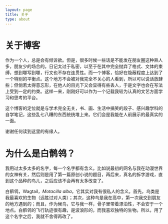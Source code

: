 ```yaml
---
layout: page
title: 关于
type: about
---
```


# 关于博客

作为一个人，总是会有倾诉欲。但是，很多时候一些话是不能发在朋友圈这种熟人多，朋友少的场合的。日记太过于私密，以至于在其中完全抛弃了格式、文体的束缚，想到哪写到哪，行文也不存在连贯性。而一个博客，恰好在隐蔽程度上达到了一个特别的平衡点。这个地方不会被对我完全不关心的人看到，所以可以说话放肆些；但倘若太得意忘形，在他人的目光下又会显得有些丢人，于是文字也会在写法上受到一定的约束。这样一来，刚刚好可以作为一个记载我较为认真的文艺方面学习和思考的平台。

这个博客的定位就是与学术完全无关，书、画、生活中搞笑的段子、感兴趣学科的自学笔记，这些乱七八糟的东西统统堆上来。它们会是我能在人前展示的最真实的一面。

谢谢任何读到这里的有缘人。

# 为什么是白鹡鸰？

我用过太多太多的名字，每一个名字都有含义。比如说最初的网名与我在动漫世界的女神有关，然后则是用了第一篇原创小说的题目，再后来，真名的拆字游戏，直到这个品种的鸟儿，之后应该不会再有太多改变了。

白鹡鸰，Wagtail，*Motacilla alba*，它其实对我有很私人的含义。首先，鸟类是我最喜欢的生物（远胜过对人类）；其次，这种鸟是我在高中，第一次我交到朋友的地方遇到的；而且，作为候鸟，它与我一样，骨子里带着漂泊性，不会安于一个地点。白鹡鸰的飞行轨迹很有趣，是波浪形的，而我喜欢独特的生物。所以，用了这个名字之后，我就不舍得再改了。
